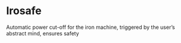# Irosafe
Automatic power cut-off for the iron machine, triggered by the user’s abstract mind, ensures safety
